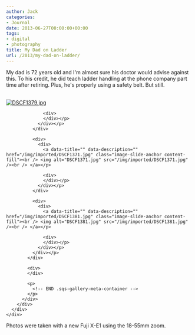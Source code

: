 ```yaml
---
author: Jack
categories:
- Journal
date: 2013-06-27T00:00:00+00:00
tags:
- digital
- photography
title: My Dad on Ladder
url: /2013/my-dad-on-ladder/
---
```


<div>
  <div>
    <div>
      <div>
        <div>
          <p>
            My dad is 72 years old and I'm almost sure his doctor would advise against this. To his credit, he did teach ladder handling at the phone company part time after retiring. Plus, he's properly using a safety belt. But still.
          </p>
        </div>
      </div>
    </div>
  </div>
  
  <div>
    <div>
      <div>
        <div>
          <div>
            <div>
              <div>
                <div>
                  <a data-title="" data-description="" href="/img/imported/DSCF1379.jpg" class="image-slide-anchor content-fill"><br /> <img alt="DSCF1379.jpg" src="/img/imported/DSCF1379.jpg" /><br /> </a></p> 
                  
                  <div>
                  </div></p>
                </div></p>
              </div>
              
              <div>
                <div>
                  <a data-title="" data-description="" href="/img/imported/DSCF1371.jpg" class="image-slide-anchor content-fill"><br /> <img alt="DSCF1371.jpg" src="/img/imported/DSCF1371.jpg" /><br /> </a></p> 
                  
                  <div>
                  </div></p>
                </div></p>
              </div>
              
              <div>
                <div>
                  <a data-title="" data-description="" href="/img/imported/DSCF1381.jpg" class="image-slide-anchor content-fill"><br /> <img alt="DSCF1381.jpg" src="/img/imported/DSCF1381.jpg" /><br /> </a></p> 
                  
                  <div>
                  </div></p>
                </div></p>
              </div></p>
            </div>
            
            <div>
            </div>
            
            <p>
              <!-- END .sqs-gallery-meta-container -->
            </p>
          </div>
        </div>
      </div>
    </div>
  </div>
  
  <div>
    <div>
      <div>
        <div>
          <p>
            Photos were taken with a new Fuji X-E1 using the 18-55mm zoom. 
          </p>
        </div>
      </div>
    </div>
  </div>
</div>
